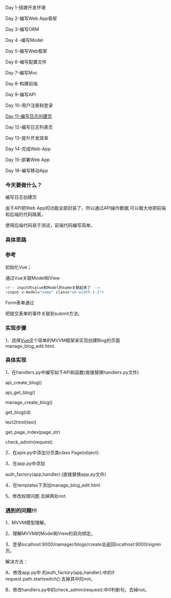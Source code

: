 Day 1-搭建开发环境

Day 2-编写Web App骨架

Day 3-编写ORM

Day 4 -编写Model

Day 5-编写Web框架

Day 6-编写配置文件

Day 7-编写Mvc

Day 8-构建前端

Day 9-编写API

Day 10-用户注册和登录

<u>Day 11-编写日志创建页</u>

Day 12-编写日志列表页

Day 13-提升开发效率

Day 14-完成Web-App

Day 15-部署Web App

Day 16-编写移动App



### 今天要做什么？

编写日志创建页

由于API把Web App的功能全部封装了，所以通过API操作数据,可以极大地把前端和后端的代码隔离，

使得后端代码易于测试，前端代码编写简单。

### 具体思路


### 参考

初始化Vue；

通过Vue关联Model和View

```bash
<!-- input的value和Model的name关联起来了 -->
<input v-model="name" class="uk-width-1-1">
```

Form表单通过<form v-on="submit:submit">把提交表单的事件关联到submit方法。



### 实现步骤

1、选择[Vue](https://vuejs.org/)这个简单的MVVM框架来实现创建Blog的页面manage_blog_edit.html.



### 具体实现

1、在handlers.py中编写如下API和函数(直接替换handlers.py文件)

api_create_blog()

api_get_blog()

manage_create_blog()

get_blog(id)

text2html(text)

get_page_index(page_str)

check_admin(request)

2、在apis.py中添加分页类class Page(object):

3、在app.py中添加

auth_factory(app,handler):(直接替换app.py文件)

4、在templates下添加manage_blog_edit.html

5、修改权限问题.去掉两处not.

### 遇到的问题!!!

1、MVVM模型理解。

2、理解MVVM的Model和View的双向绑定。

3、登录localhost:9000/namager/blogs/create会返回localhost:9000/signin页。

解决方法：

A、修改app.py中  的auth_factory(app,handler):中的if request.path.startswitch():去掉其中的not。

B、修改handlers.py中的check_admin(request):中if判断句，去掉not。
